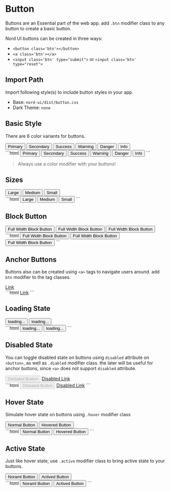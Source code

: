 # Button


Buttons are an Essential part of the web app. add `.btn` modifier class to any button to create a basic button.

Nord UI buttons can be created in three ways:
- `<button class='btn'></button>`
- `<a class='btn'></a>`
- `<input class='btn' type="submit">` or `<input class='btn' type="reset">`

## Import Path

Import following style(s) to include button styles in your app.

- Base: `nord-ui/dist/button.css`
- Dark Theme: `none`

## Basic Style

There are 6 color variants for buttons.

<div class='code-example'>
	<div class='preview'>
		<button class='btn primary'>Primary</button>
		<button class='btn secondary'>Secondary</button>
		<button class='btn success'>Success</button>
		<button class='btn warning'>Warning</button>
		<button class='btn danger'>Danger</button>
		<button class='btn info'>Info</button>
	</div>
	<div class='source'>
```html
<button class='btn primary'>Primary</button>
<button class='btn secondary'>Secondary</button>
<button class='btn success'>Success</button>
<button class='btn warning'>Warning</button>
<button class='btn danger'>Danger</button>
<button class='btn info'>Info</button>
```
	</div>
</div>

> Always use a color modifier with your buttons!

## Sizes

<div class='code-example'>
	<div class='preview'>
		<button class='btn primary large'>Large</button>
		<button class='btn primary'>Medium</button>
		<button class='btn primary small'>Small</button>
	</div>
	<div class='source'>
```html
<button class='btn primary large'>Large</button>
<button class='btn primary'>Medium</button>
<button class='btn primary small'>Small</button>
```
	</div>
</div>

## Block Button

<div class="code-example">
	<div class="preview">
		<button class="btn primary block">Full Width Block Button</button>
		<button class="btn secondary block">Full Width Block Button</button>
		<button class="btn danger block">Full Width Block Button</button>
	</div>
	<div class="source">
```html
<button class="btn primary block">Full Width Block Button</button>
<button class="btn secondary block">Full Width Block Button</button>
<button class="btn danger block">Full Width Block Button</button>
```
	</div>
</div>


## Anchor Buttons
Buttons also can be created using `<a>` tags to navigate users around. add `btn` modifier to the tag classes.

<div class='code-example'>
	<div class='preview'>
		<a href="https://somewhere.com" class='btn info' style="color: var(--nord4)">Link</a>
	</div>
	<div class='source'>
```html
<a href="https://somewhere.com" class='btn info'>Link</a>
```
	</div>
</div>


## Loading State

<div class='code-example'>
	<div class='preview'>
		<button class='btn primary loading'>loading...</button>
		<button class='btn secondary loading'>loading...</button>
	</div>
	<div class='source'>
```html
<button class='btn primary loading'>loading...</button>
<button class='btn secondary loading'>loading...</button>
```
	</div>
</div>

## Disabled State

You can toggle disabled state on buttons using `disabled` attribute on `<button>`, as well as `.diabled` modifier class. the later will be useful for anchor buttons, since `<a>` does not support `disabled` attribute.
<div class='code-example'>
	<div class='preview'>
		<button class='btn primary' disabled>Disbaled Button</button>
		<a href="https://somewhere.com" class='btn secondary disabled'>Disabled Link</a>
	</div>
	<div class='source'>
```html
<button class='btn primary' disabled>Disbaled Button</button>
<a href="https://somewhere.com" class='btn secondary disabled'>Disabled Link</a>
```
	</div>
</div>

## Hover State

Simulate hover state on buttons using `.hover` modifier class
<div class='code-example'>
	<div class='preview'>
		<button class='btn primary'>Normal Button</button>
		<button class='btn primary hover'>Hovered Button</button>
	</div>
	<div class='source'>
```html
<button class='btn primary'>Normal Button</button>
<button class='btn primary hover'>Hovered Button</button>
```
	</div>
</div>

## Active State

Just like hover state, use `.active` modifier class to bring active state to your buttons.
<div class='code-example'>
	<div class='preview'>
		<button class='btn primary'>Noraml Button</button>
		<button class='btn primary active'>Actived Button</button>
	</div>
	<div class='source'>
```html
<button class='btn primary'>Noraml Button</button>
<button class='btn primary active'>Actived Button</button>
```
	</div>
</div>